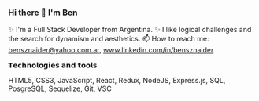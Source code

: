 ### Hi there 👋 I'm Ben

✨ I'm a Full Stack Developer from Argentina.
✨ I like logical challenges and the search for dynamism and aesthetics.
📫 How to reach me: bensznaider@yahoo.com.ar, www.linkedin.com/in/bensznaider

𝗧𝗲𝗰𝗵𝗻𝗼𝗹𝗼𝗴𝗶𝗲𝘀 𝗮𝗻𝗱 𝘁𝗼𝗼𝗹𝘀

HTML5, CSS3, JavaScript, React, Redux, NodeJS, Express.js, SQL, PosgreSQL, Sequelize, Git, VSC
